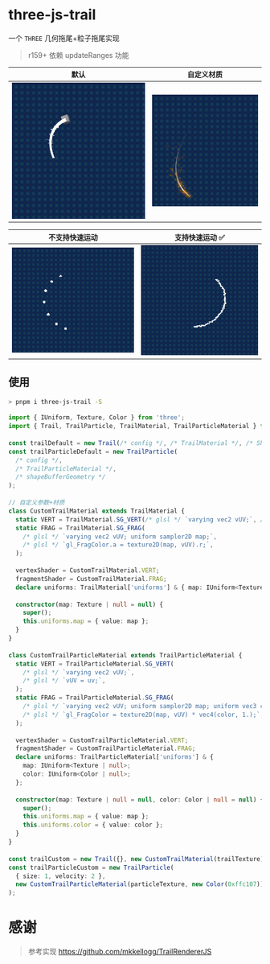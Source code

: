# three-js-trail

一个 `THREE` 几何拖尾+粒子拖尾实现

> r159+ 依赖 updateRanges 功能

| 默认                                 | 自定义材质                                         |
| ------------------------------------ | -------------------------------------------------- |
| ![](./example/screenshots/Trail.gif) | ![](./example/screenshots/TrailCustomMaterial.gif) |

| 不支持快速运动                                           | 支持快速运动 ✅                                  |
| -------------------------------------------------------- | ------------------------------------------------ |
| ![](./example/screenshots/TrailParticleFastArtifact.gif) | ![](./example/screenshots/TrailParticleFast.gif) |

## 使用

```sh
> pnpm i three-js-trail -S
```

```ts
import { IUniform, Texture, Color } from 'three';
import { Trail, TrailParticle, TrailMaterial, TrailParticleMaterial } from 'three-js-trail';

const trailDefault = new Trail(/* config */, /* TrailMaterial */, /* ShapeVertex */);
const trailParticleDefault = new TrailParticle(
  /* config */,
  /* TrailParticleMaterial */,
  /* shapeBufferGeometry */
);

// 自定义参数+材质
class CustomTrailMaterial extends TrailMaterial {
  static VERT = TrailMaterial.SG_VERT(/* glsl */ `varying vec2 vUV;`, /* glsl */ `vUV = uv;`);
  static FRAG = TrailMaterial.SG_FRAG(
    /* glsl */ `varying vec2 vUV; uniform sampler2D map;`,
    /* glsl */ `gl_FragColor.a = texture2D(map, vUV).r;`,
  );

  vertexShader = CustomTrailMaterial.VERT;
  fragmentShader = CustomTrailMaterial.FRAG;
  declare uniforms: TrailMaterial['uniforms'] & { map: IUniform<Texture | null> };

  constructor(map: Texture | null = null) {
    super();
    this.uniforms.map = { value: map };
  }
}

class CustomTrailParticleMaterial extends TrailParticleMaterial {
  static VERT = TrailParticleMaterial.SG_VERT(
    /* glsl */ `varying vec2 vUV;`,
    /* glsl */ `vUV = uv;`,
  );
  static FRAG = TrailParticleMaterial.SG_FRAG(
    /* glsl */ `varying vec2 vUV; uniform sampler2D map; uniform vec3 color;`,
    /* glsl */ `gl_FragColor = texture2D(map, vUV) * vec4(color, 1.);`,
  );

  vertexShader = CustomTrailParticleMaterial.VERT;
  fragmentShader = CustomTrailParticleMaterial.FRAG;
  declare uniforms: TrailParticleMaterial['uniforms'] & {
    map: IUniform<Texture | null>;
    color: IUniform<Color | null>;
  };

  constructor(map: Texture | null = null, color: Color | null = null) {
    super();
    this.uniforms.map = { value: map };
    this.uniforms.color = { value: color };
  }
}

const trailCustom = new Trail({}, new CustomTrailMaterial(trailTexture));
const trailParticleCustom = new TrailParticle(
  { size: 1, velocity: 2 },
  new CustomTrailParticleMaterial(particleTexture, new Color(0xffc107)),
);
```

# 感谢

> 参考实现 https://github.com/mkkellogg/TrailRendererJS
